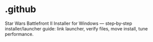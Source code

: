 # .github
Star Wars Battlefront II Installer for Windows — step‑by‑step installer/launcher guide: link launcher, verify files, move install, tune performance.
